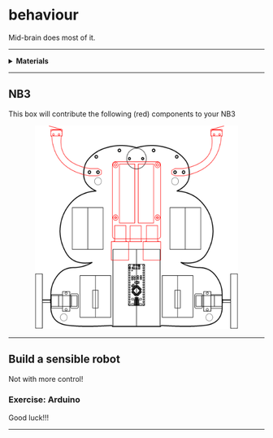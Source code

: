 # behaviour

Mid-brain does most of it.

----

<details><summary><b>Materials</b></summary><p>

Contents|Description| # |Data|Link|
:-------|:----------|:-:|:--:|:--:|
Cable (MiniUSB-15cm)|Short mini-USB to Type-A cable (15 cm)|1|-|[-L-](https://www.amazon.co.uk/gp/product/B0763PPY51)
Power supply|5V/3A (15W) USB Type-C power supply|1|[-D-](_data/datasheets/rpi_power_supply_5V3A.pdf)|[-L-](https://uk.farnell.com/raspberry-pi/sc0212/rpi-power-supply-usb-c-5-1v-3a/dp/3106940)
USB Adapter(C-Micro)|USB type-C (female) to micro (male) adapter|1|-|[-L-](https://www.amazon.co.uk/Adapter-CHOETECH-Convert-Connector-Keyring-Black/dp/B07145W7WX)
UPS|Uninterrupted power supply and battery charger|1|[-D-](https://wiki.52pi.com/index.php/UPS_for_Raspberry_Pi_4B/3B+/3B_SKU:_EP-0114)|[-L-](https://www.amazon.co.uk/gp/product/B082KJJMP2)
Battery (18650)|Lithium-Ion 3.7V 3000 mAh 18650 battery|2|-|[-L-](https://www.amazon.co.uk/gp/product/B07TFSDKDV)
USB Breakout|Type-A male USB breakout board|2|-|[-L-](https://www.amazon.co.uk/Adapter-Breakout-2-54mm-Header-Connector/dp/B07R9S9X32)
Header (4)|2.54 mm pitch 4-way male pin header|2|-|-
Switch (micro)| Micro limit switch (SPDT)|2|[-D-](_data/datasheets/micro_limit_switch.jpg)|[-L-](https://www.amazon.co.uk/gp/product/B015W8S8NA)
Whisker|Laser cut whisker switch mount|2|-|-
M2 screw (15)|15 mm long M2 screw with phillips socket|4|-|-
M2 nut| M2 nut|4|-|-
M2.5 screw (12)| 12 mm long M2.5 screw with phillips socket|4|-|-
M2.5 standoffs (20)| (w/UPS) 20 mm brass M2.5 standoffs male-to-female|4|[-D-](https://wiki.52pi.com/index.php/UPS_for_Raspberry_Pi_4B/3B+/3B_SKU:_EP-0114)|-
M2.5 standoffs (7)| (w/UPS 7 mm brass M2.5 standoffs male-to-female|4|[-D-](https://wiki.52pi.com/index.php/UPS_for_Raspberry_Pi_4B/3B+/3B_SKU:_EP-0114)|-
M3 screw (16)| 16 mm long M3 screw with phillips socket|4|-|-
M3 nut| M3 nut|4|-|-

Required|Description| # |Box|
:-------|:----------|:-:|:-:|
Multimeter|(Sealy MM18) pocket digital multimeter|1|[white](/boxes/white/README.md)|
Test Lead|Alligator clip to 0.64 mm pin (20 cm)|2|[white](/boxes/white/README.md)|
Jumper kit|Kit of multi-length 22 AWG breadboard jumpers|1|[electrons](/boxes/electrons/README.md)|
Jumper wires|Assorted 22 AWG jumper wire leads (male/female)|1|[electrons](/boxes/electrons/README.md)|
Photoresistor|Light-dependent resistor|2|[sensors](/boxes/sensors/README.md)|

</p></details>

----

## NB3

This box will contribute the following (red) components to your NB3

<p align="center">
<img src="_images/NB3_behaviour.png" alt="NB3 stage" width="400" height="400">
<p>

----

## Build a sensible robot

Not with more control!

### Exercise: Arduino

Good luck!!!

----
